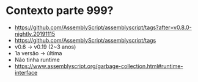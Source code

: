 # Contexto parte 999?

- https://github.com/AssemblyScript/assemblyscript/tags?after=v0.8.0-nightly.20191115
- https://github.com/AssemblyScript/assemblyscript/tags
- v0.6 -> v0.19 (2~3 anos)
- 1a versão -> última
- Não tinha runtime
- https://www.assemblyscript.org/garbage-collection.html#runtime-interface
